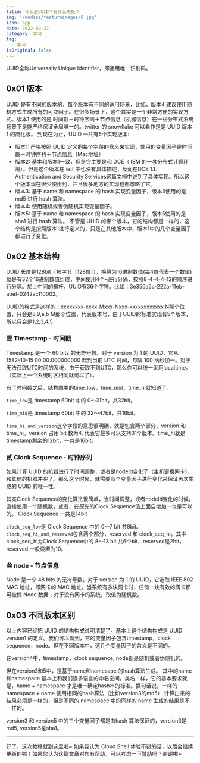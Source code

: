 ```yaml
---
title: 什么是UUID？有什么用处？
img: '/medias/featureimages/8.jpg'
icon: app
date: 2022-09-27
category: 学习
tag:
  - 学习
isOriginal: false
---
```


UUID全称Universally Unique Identifier，即通用唯一识别码。

<!-- more -->

## 0x01 版本
UUID 是有不同的版本的，每个版本有不同的适用场景，比如，版本4 建议使用随机方式生成所有的可变因子。在很多场景下，这个其实是一个非常方便的实现方式。版本1 使用的是 时间戳＋时钟序列＋节点信息（机器信息）在一些分布式系统场景下是能严格保证全局唯一的。twitter 的 snowflake 可以看作是是 UUID 版本1 的简化版。
到现在为止，UUID 一共有5个实现版本:

 - 版本1: 严格按照 UUID 定义的每个字段的意义来实现，使用的变量因子是时间戳＋时钟序列＋节点信息（Mac地址）
 - 版本2: 基本和版本1一致，但是它主要是和 DCE（ IBM 的一套分布式计算环境）。但是这个版本在 ietf 中也没有具体描述，反而在DCE 1.1: Authentication and Security Services这篇文档中说到了具体实现。所以这个版本现在很少使用到，并且很多地方的实现也都忽略了它。
 - 版本3: 基于 name 和 namespace 的 hash 实现变量因子，版本3使用的是 md5 进行 hash 算法。
 - 版本4: 使用随机或者伪随机实现变量因子。
 - 版本5: 基于 name 和 namespace 的 hash 实现变量因子，版本5使用的是 sha1 进行 hash 算法。
不管是 UUID 的哪个版本，它的结构都是一样的，这个结构是按照版本1进行定义的，只是在其他版本中，版本1中的几个变量因子都进行了变化。

## 0x02 基本结构
UUID 长度是128bit（16字节（128位）），换算为16进制数值(每4位代表一个数值)就是有32个16进制数值组成，中间使用4个-进行分隔，按照8-4-4-4-12的顺序进行分隔。加上中间的横杆，UUID有36个字符。比如：3e350a5c-222a-11eb-abef-0242ac110002。

UUID的格式是这样的：xxxxxxxx-xxxx-Mxxx-Nxxx-xxxxxxxxxxxx
N那个位置，只会是8,9,a,b
M那个位置，代表版本号，由于UUID的标准实现有5个版本，所以只会是1,2,3,4,5


### 壹 Timestamp - 时间戳
Timestamp 是一个 60 bits 的无符号数。对于 version 为 1 的 UUID，它从 1582-10-15 00:00:000000000 起到当前 UTC 时间，每隔 100 纳秒加一。对于无法获取UTC时间的系统，由于获取不到UTC，那么你可以统一采用localtime。（实际上一个系统时区相同就可以了）。

有了时间戳之后，结构图中的time_low，time_mid，time_hi就知道了。

`time_low`是 timestamp 60bit 中的 0～31bit，共32bit。

`time_mid`是 timestamp 60bit 中的 32～47bit，共16bit。

`time_hi_and_version`这个字段的意思很明确，就是包含两个部分，version 和 time_hi。version 占用 bit 数为4. 代表它最多可以支持31个版本。time_hi就是timestamp剩余的12bit，一共是16bit。

### 贰 Clock Sequence - 时钟序列
如果计算 UUID 的机器进行了时间调整，或者是nodeId变化了（主机更换网卡），和其他的机器冲突了。那么这个时候，就需要有个变量因子进行变化来保证再次生成的 UUID 的唯一性。

其实Clock Sequence的变化算法很简单，当时间调整，或者nodeId变化的时候，直接使用一个随机数，或者，在原先的Clock Sequence值上面自增加一也是可以的。
Clock Sequence 一共是14bit

`clock_seq_low`是 Clock Sequence 中的 0～7 bit 共8bit。
`clock_seq_hi_and_reserved`包含两个部分，reserved 和 clock_seq_hi。其中clock_seq_hi为Clock Sequence中的 8～13 bit 共6个bit，reserved是2bit，reserved 一般设置为10。
### 叁 node - 节点信息
Node 是一个 48 bits 的无符号数，对于 version 为 1 的 UUID，它选取 IEEE 802 MAC 地址，即网卡的 MAC 地址。当系统有多块网卡时，任何一块有效的网卡都可被做 Node 数据；对于没有网卡的系统，取值为随机数。

## 0x03 不同版本区别
以上内容已经把 UUID 的结构构成说明清楚了。基本上这个结构构成是 UUID version1 的定义。我们可以看到，它的变量因子包含timestamp，clock sequence，node。但在不同版本中，这几个变量因子的含义是不同的。

在version4中，timestamp，clock sequence, node都是随机或者伪随机的。

但在version3和5中，是基于name和namesapc 的hash算法生成。
其中的name 和namespace 基本上和我们很多语言的命名空间，类名一样，它的基本要求就是，name + namespace 才是唯一确定hash串的标准。换句话说，一样的namespace + name 使用相同的hash算法（比如version3的md5）
计算出来的结果必须是一样的，但是不同的 namespace 中的同样的 name 生成的结果是不一样的。

version3 和 version5 中的三个变量因子都是由hash 算法保证的，version3是md5, version5是sha1。

---
好了，这次教程就到这里啦~ 如果我认为 Cloud Shell 体验不错的话，以后会继续更新的鸭！如果您认为这篇文章对您有帮助，可以考虑一下[赞助](https://afdian.net/order/create?plan_id=5931b3de017b11eca91752540025c377&product_type=0)吗？谢谢啦~
